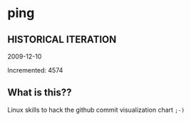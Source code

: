 # ping

## HISTORICAL ITERATION
2009-12-10

Incremented: 4574

## What is this?? 
Linux skills to hack the github commit visualization chart `;-)`
